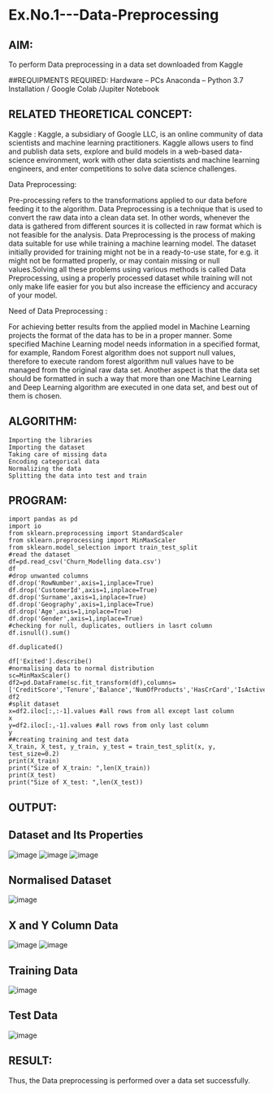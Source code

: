 # Ex.No.1---Data-Preprocessing
## AIM:

To perform Data preprocessing in a data set downloaded from Kaggle

##REQUIPMENTS REQUIRED:
Hardware – PCs
Anaconda – Python 3.7 Installation / Google Colab /Jupiter Notebook

## RELATED THEORETICAL CONCEPT:

Kaggle :
Kaggle, a subsidiary of Google LLC, is an online community of data scientists and machine learning practitioners. Kaggle allows users to find and publish data sets, explore and build models in a web-based data-science environment, work with other data scientists and machine learning engineers, and enter competitions to solve data science challenges.

Data Preprocessing:

Pre-processing refers to the transformations applied to our data before feeding it to the algorithm. Data Preprocessing is a technique that is used to convert the raw data into a clean data set. In other words, whenever the data is gathered from different sources it is collected in raw format which is not feasible for the analysis.
Data Preprocessing is the process of making data suitable for use while training a machine learning model. The dataset initially provided for training might not be in a ready-to-use state, for e.g. it might not be formatted properly, or may contain missing or null values.Solving all these problems using various methods is called Data Preprocessing, using a properly processed dataset while training will not only make life easier for you but also increase the efficiency and accuracy of your model.

Need of Data Preprocessing :

For achieving better results from the applied model in Machine Learning projects the format of the data has to be in a proper manner. Some specified Machine Learning model needs information in a specified format, for example, Random Forest algorithm does not support null values, therefore to execute random forest algorithm null values have to be managed from the original raw data set.
Another aspect is that the data set should be formatted in such a way that more than one Machine Learning and Deep Learning algorithm are executed in one data set, and best out of them is chosen.


## ALGORITHM:
```
Importing the libraries
Importing the dataset
Taking care of missing data
Encoding categorical data
Normalizing the data
Splitting the data into test and train
```
## PROGRAM:
```
import pandas as pd
import io
from sklearn.preprocessing import StandardScaler
from sklearn.preprocessing import MinMaxScaler
from sklearn.model_selection import train_test_split
#read the dataset
df=pd.read_csv('Churn_Modelling data.csv')
df
#drop unwanted columns
df.drop('RowNumber',axis=1,inplace=True)
df.drop('CustomerId',axis=1,inplace=True)
df.drop('Surname',axis=1,inplace=True)
df.drop('Geography',axis=1,inplace=True)
df.drop('Age',axis=1,inplace=True)
df.drop('Gender',axis=1,inplace=True)
#checking for null, duplicates, outliers in lasrt column
df.isnull().sum()

df.duplicated()

df['Exited'].describe()
#normalising data to normal distribution
sc=MinMaxScaler()
df2=pd.DataFrame(sc.fit_transform(df),columns=['CreditScore','Tenure','Balance','NumOfProducts','HasCrCard','IsActiveMember','EstimatedSalary','Exited'])
df2
#split dataset
x=df2.iloc[:,:-1].values #all rows from all except last column
x
y=df2.iloc[:,-1].values #all rows from only last column
y
##creating training and test data
X_train, X_test, y_train, y_test = train_test_split(x, y, test_size=0.2)
print(X_train)
print("Size of X_train: ",len(X_train))
print(X_test)
print("Size of X_test: ",len(X_test))
```
## OUTPUT:
## Dataset and Its Properties
![image](https://github.com/Praveenanagaraji22/Ex.No.1---Data-Preprocessing/assets/119393514/cda1de41-ae0f-4dc8-9e5c-c16c9d7b237a)
![image](https://github.com/Praveenanagaraji22/Ex.No.1---Data-Preprocessing/assets/119393514/8f0a6b7c-a8c5-4066-8aa4-f568ac17be0a)
![image](https://github.com/Praveenanagaraji22/Ex.No.1---Data-Preprocessing/assets/119393514/2f4303db-cba2-4a1a-ae04-fd7f0df2bea3)

## Normalised Dataset
![image](https://github.com/Praveenanagaraji22/Ex.No.1---Data-Preprocessing/assets/119393514/2b4ff128-8be3-477e-af45-1fba0df39c6a)

## X and Y Column Data
![image](https://github.com/Praveenanagaraji22/Ex.No.1---Data-Preprocessing/assets/119393514/6cdc4fa5-ddb4-4208-86a9-2d3c7b2336ae)
![image](https://github.com/Praveenanagaraji22/Ex.No.1---Data-Preprocessing/assets/119393514/c90404d9-73b2-43a7-95e5-66c02f5cb1df)

## Training Data
![image](https://github.com/Praveenanagaraji22/Ex.No.1---Data-Preprocessing/assets/119393514/7183c948-c20a-4d84-ba42-c5b66020191a)

## Test Data
![image](https://github.com/Praveenanagaraji22/Ex.No.1---Data-Preprocessing/assets/119393514/673a2231-cb20-4cf0-8938-a92483a8017f)

## RESULT:
Thus, the Data preprocessing is performed over a data set successfully.

